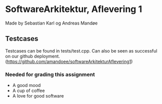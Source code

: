 # SoftwareArkitektur, Aflevering 1

Made by Sebastian Karl og Andreas Mandøe

## Testcases

Testcases can be found in tests/test.cpp. Can also be seen as successful on our github deployment. (https://github.com/amandoee/softwareArkitekturAflevering1)

### Needed for grading this assignment

* A good mood
* A cup of coffee
* A love for good software
